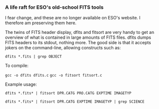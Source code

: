 ### A life raft for ESO's old-school FITS tools

I fear change, and these are no longer available on ESO's website. I therefore am preserving them here. 

The twins of FITS header display, dfits and fitsort are very handy to get an overview of what is contained in large amounts of FITS files. dfits dumps FITS headers to its stdout, nothing more. The good side is that it accepts jokers on the command-line, allowing constructs such as: 

`dfits *.fits | grep OBJECT`

To compile: 

`gcc -o dfits dfits.c`
`gcc -o fitsort fitsort.c`

Example usage: 

`dfits *.fits* | fitsort DPR.CATG PRO.CATG EXPTIME IMAGETYP`

`dfits *.fits* | fitsort DPR.CATG EXPTIME IMAGETYP | grep SCIENCE`

